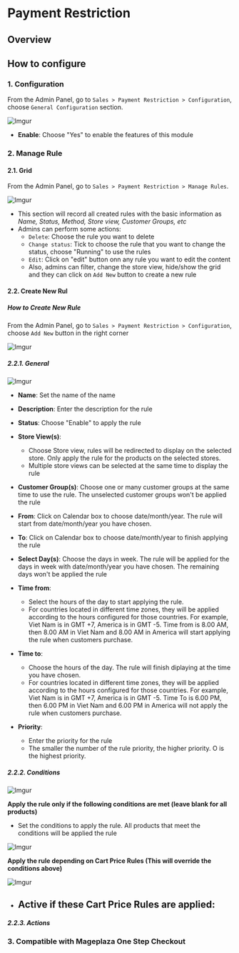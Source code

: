# Payment Restriction
## Overview


## How to configure

### 1. Configuration

From the Admin Panel, go to `Sales > Payment Restriction > Configuration`, choose `General Configuration` section.

![Imgur](https://i.imgur.com/cIht2lG.png)

- **Enable**: Choose "Yes" to enable the features of this module

### 2. Manage Rule
#### 2.1. Grid

From the Admin Panel, go to `Sales > Payment Restriction > Manage Rules`.

![Imgur](https://i.imgur.com/CoiEZQw.png)

- This section will record all created rules with the basic information as *Name, Status, Method, Store view, Customer Groups, etc*
- Admins can perform some actions:
  - `Delete`: Choose the rule you want to delete
  - `Change status`: Tick to choose the rule that you want to change the status, choose "Running" to use the rules
  - `Edit`: Click on "edit" button onn any rule you want to edit the content
  - Also, admins can filter, change the store view, hide/show the grid and they can click on `Add New` button to create a new rule
  
#### 2.2. Create New Rul
##### How to Create New Rule

From the Admin Panel, go to `Sales > Payment Restriction > Configuration`, choose `Add New` button in the right corner

![Imgur](https://i.imgur.com/BuYxsIm.png)

##### 2.2.1. General

![Imgur](https://i.imgur.com/7xOWr0c.png)

- **Name**: Set the name of the name
- **Description**: Enter the description for the rule
- **Status**: Choose "Enable" to apply the rule
- **Store View(s)**:
  - Choose Store view, rules will be redirected to display on the selected store. Only apply the rule for the products on the selected stores.
  - Multiple store views can be selected at the same time to display the rule
  
- **Customer Group(s)**: Choose one or many customer groups at the same time to use the rule. The unselected customer groups won't be applied the rule
- **From**: Click on Calendar box to choose date/month/year. The rule will start from date/month/year you have chosen. 
- **To**: Click on Calendar box to choose date/month/year to finish applying the rule
- **Select Day(s)**: Choose the days in week. The rule will be applied for the days in week with date/month/year you have chosen. The remaining days won't be applied the rule
- **Time from**:
  - Select the hours of the day to start applying the rule.
  - For countries located in different time zones, they will be applied according to the hours configured for those countries. For example, Viet Nam is in GMT +7, America is in GMT -5. Time from is 8.00 AM, then 8.00 AM in Viet Nam and 8.00 AM in America will start applying the rule when customers purchase.
  
- **Time to**:
  - Choose the hours of the day. The rule will finish diplaying at the time you have chosen.
  - For countries located in different time zones, they will be applied according to the hours configured for those countries. For example, Viet Nam is in GMT +7, America is in GMT -5. Time To is 6.00 PM, then 6.00 PM in Viet Nam and 6.00 PM in America will not apply the rule when customers purchase.

- **Priority**:
  - Enter the priority for the rule
  - The smaller the number of the rule priority, the higher priority. O is the highest priority.
  
##### 2.2.2. Conditions

![Imgur](https://i.imgur.com/NUhirhB.png)

**Apply the rule only if the following conditions are met (leave blank for all products)**

- Set the conditions to apply the rule. All products that meet the conditions will be applied the rule

![Imgur](https://i.imgur.com/NUhirhB.png)

**Apply the rule depending on Cart Price Rules (This will override the conditions above)**

![Imgur](https://i.imgur.com/NUhirhB.png)

  - **Active if these Cart Price Rules are applied:**
    -  


##### 2.2.3. Actions


### 3. Compatible with Mageplaza One Step Checkout


















